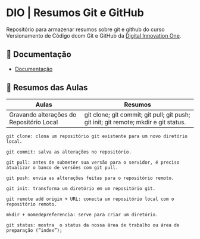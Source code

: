 
# DIO | Resumos Git e GitHub

Repositório para armazenar resumos sobre git e github do curso Versionamento de Còdigo dcom Git e GitHub da [Digital Innovation One](https://www.dio.me/).

## 📖 Documentação
- [Documentação](https://docs.github.com/pt/get-started/writing-on-github/getting-started-with-writing-and-formatting-on-github/quickstart-for-writing-on-github)

## 📒 Resumos das Aulas
| Aulas | Resumos | 
| ------ | ------ |
| Gravando alterações do Repositório Local | git clone; git commit; git pull; git push; git init; git remote; mkdir e git status.

````
git clone: clona um repositório git existente para um novo diretório local.
````
````
git commit: salva as alterações no repositório.
````
````
git pull: antes de submeter sua versão para o servidor, é preciso atualizar o banco de versões com git pull.
````
````
git push: envia as alterações feitas para o repositório remoto.
````
````
git init: transforma um diretório em um repositório git.
````
````
git remote add origin + URL: conecta um repositório local com o repositório remoto.
````
````
mkdir + nomedepreferencia: serve para criar um diretório.
````
````
git status: mostra  o status da nossa área de trabalho ou área de preparação (”index”);
````
